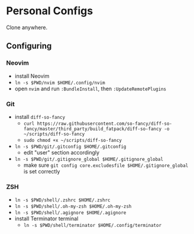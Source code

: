 # Personal Configs

Clone anywhere.

## Configuring
### Neovim
- install Neovim
- `ln -s $PWD/nvim $HOME/.config/nvim`
- open `nvim` and run `:BundleInstall`, then `:UpdateRemotePlugins`

### Git
- install `diff-so-fancy`
  - `curl https://raw.githubusercontent.com/so-fancy/diff-so-fancy/master/third_party/build_fatpack/diff-so-fancy -o ~/scripts/diff-so-fancy`
  - `sudo chmod +x ~/scripts/diff-so-fancy`
- `ln -s $PWD/git/.gitconfig $HOME/.gitconfig`
  - edit "user" section accordingly
- `ln -s $PWD/git/.gitignore_global $HOME/.gitignore_global`
  - make sure `git config core.excludesfile $HOME/.gitignore_global` is set correctly

### ZSH
- `ln -s $PWD/shell/.zshrc $HOME/.zshrc`
- `ln -s $PWD/shell/.oh-my-zsh $HOME/.oh-my-zsh`
- `ln -s $PWD/shell/.agignore $HOME/.agignore`
- install Terminator terminal
  - `ln -s $PWD/shell/terminator $HOME/.config/terminator`

